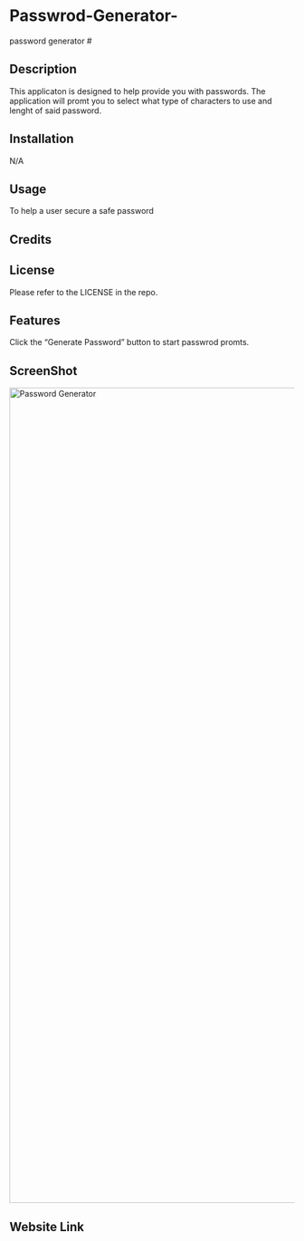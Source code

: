 # Passwrod-Generator-
password generator #
## Description
This applicaton is designed to help provide you with passwords. The application will promt you to select what type of characters to use and lenght of said password.

## Installation
N/A

## Usage
To help a user secure a safe password

## Credits
## License
Please refer to the LICENSE in the repo.

## Features
Click the “Generate Password” button to start passwrod promts.

## ScreenShot
<img width="1440" alt="Password Generator" src="https://user-images.githubusercontent.com/113846649/199103002-d535ec5b-9e48-44e1-8c30-721e3616117a.png">

## Website Link
